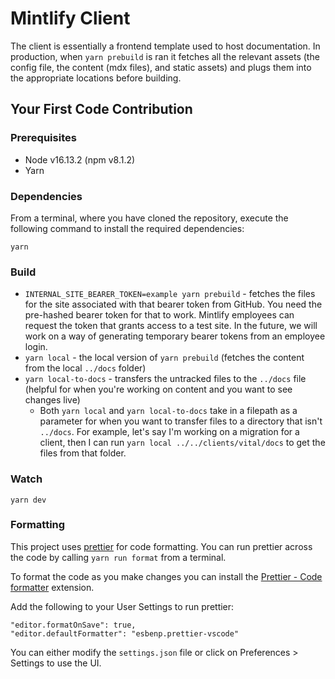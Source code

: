 # Mintlify Client

The client is essentially a frontend template used to host documentation. In production, when `yarn prebuild` is ran it fetches all the relevant assets (the config file, the content (mdx files), and static assets) and plugs them into the appropriate locations before building.

## Your First Code Contribution

### Prerequisites

- Node v16.13.2 (npm v8.1.2)
- Yarn

### Dependencies

From a terminal, where you have cloned the repository, execute the following command to install the required dependencies:

```
yarn
```

### Build

- `INTERNAL_SITE_BEARER_TOKEN=example yarn prebuild` - fetches the files for the site associated with that bearer token from GitHub. You need the pre-hashed bearer token for that to work. Mintlify employees can request the token that grants access to a test site. In the future, we will work on a way of generating temporary bearer tokens from an employee login.
- `yarn local` - the local version of `yarn prebuild` (fetches the content from the local `../docs` folder)
- `yarn local-to-docs` - transfers the untracked files to the `../docs` file (helpful for when you're working on content and you want to see changes live)
  - Both `yarn local` and `yarn local-to-docs` take in a filepath as a parameter for when you want to transfer files to a directory that isn't `../docs`. For example, let's say I'm working on a migration for a client, then I can run `yarn local ../../clients/vital/docs` to get the files from that folder.

### Watch

```
yarn dev
```

### Formatting

This project uses [prettier](https://prettier.io/) for code formatting. You can run prettier across the code by calling `yarn run format` from a terminal.

To format the code as you make changes you can install the [Prettier - Code formatter](https://marketplace.visualstudio.com/items/esbenp.prettier-vscode) extension.

Add the following to your User Settings to run prettier:

```
"editor.formatOnSave": true,
"editor.defaultFormatter": "esbenp.prettier-vscode"
```

You can either modify the `settings.json` file or click on Preferences > Settings to use the UI.
